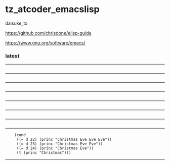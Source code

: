 # tz_atcoder_emacslisp

daisuke_to 


https://github.com/chrisdone/elisp-guide

https://www.gnu.org/software/emacs/

### latest

---
```

```
---
```

```
---
```

```
---
```

```
---
```

```
---
```

```
---
```

```
---
```
    (cond
     ((= d 22) (princ "Christmas Eve Eve Eve"))
     ((= d 23) (princ "Christmas Eve Eve"))
     ((= d 24) (princ "Christmas Eve"))
     (t (princ "Christmas")))
```
---
